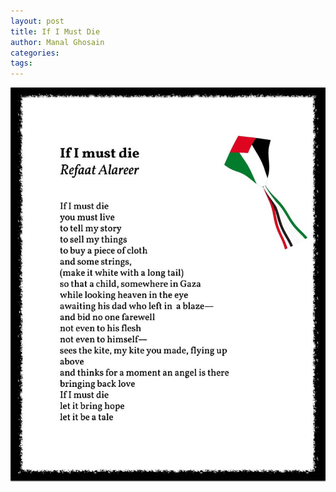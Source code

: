 ```yaml
---
layout: post
title: If I Must Die
author: Manal Ghosain
categories:
tags:
---
```


![If I Must Die](/images/tale.jpg)

